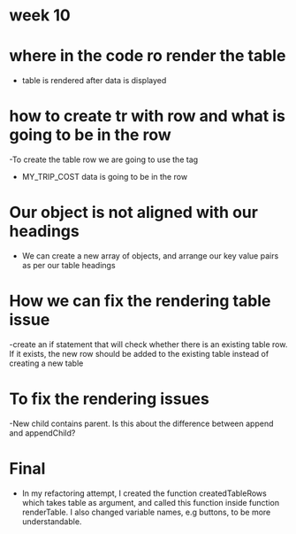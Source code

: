 # week 10
# where in the code ro render the table
- table is rendered after data is displayed

# how to create tr with row and what is going to be in the row
-To create the table row we are going to use the <tr> tag 
- MY_TRIP_COST data is going to be in the row

# Our object is not aligned with our headings
 - We can create a new array of objects, and arrange our key value pairs as per our table headings

 # How we can fix the rendering table issue
 -create an if statement that will check whether there is an existing table row. If it exists, the new row should be added to the existing table instead of creating a new table

# To fix the rendering issues
 -New child contains parent. Is this about the difference between append and appendChild?

 # Final
 - In my refactoring attempt, I created the function createdTableRows which takes table as argument, and called this function inside function renderTable. I also changed variable names, e.g buttons, to be more understandable.  
